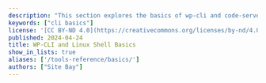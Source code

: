 ```yaml
---
description: "This section explores the basics of wp-cli and code-server shell commands."
keywords: ["cli basics"]
license: '[CC BY-ND 4.0](https://creativecommons.org/licenses/by-nd/4.0)'
published: 2024-04-24
title: WP-CLI and Linux Shell Basics
show_in_lists: true
aliases: ['/tools-reference/basics/']
authors: ["Site Bay"]
---
```

